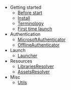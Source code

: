 - Getting started
    - [Before start](/before_start.md)
    - [Install](/install.md)
    - [Terminology](/terminology.md)
    - [First time launch](/launch_first.md)
- Authentication
    - [MicrosoftAuthenticator](/ms_authenticator.md)
    - [OfflineAuthenticator](/offline_authenticator.md)
- Launch
    - [Launcher](/launcher.md)
- Resources
    - [LibrariesResolver](/libraries_resolver.md)
    - [AssetsResolver](/assets_resolver.md)
- Misc
    - [Utils](/utils.md)